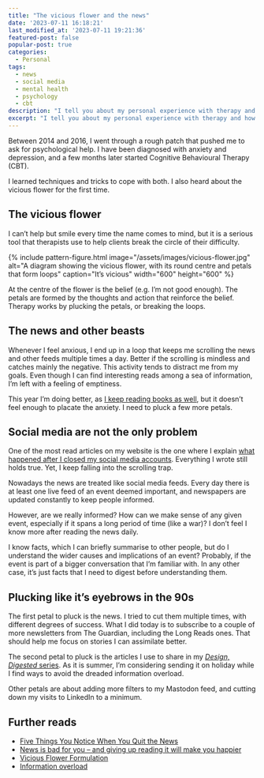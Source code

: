 ```yaml
---
title: "The vicious flower and the news"
date: '2023-07-11 16:18:21'
last_modified_at: '2023-07-11 19:21:36'
featured-post: false
popular-post: true
categories:
  - Personal
tags:
  - news
  - social media
  - mental health
  - psychology
  - cbt
description: "I tell you about my personal experience with therapy and how it connects with social media and the news."
excerpt: "I tell you about my personal experience with therapy and how it connects with social media and the news."
---
```

Between 2014 and 2016, I went through a rough patch that pushed me to ask for psychological help. I have been diagnosed with anxiety and depression, and a few months later started Cognitive Behavioural Therapy (CBT).

I learned techniques and tricks to cope with both. I also heard about the vicious flower for the first time.

## The vicious flower

I can’t help but smile every time the name comes to mind, but it is a serious tool that therapists use to help clients break the circle of their difficulty.

{% include pattern-figure.html image="/assets/images/vicious-flower.jpg" alt="A diagram showing the vicious flower, with its round centre and petals that form loops" caption="It’s vicious" width="600" height="600" %}

At the centre of the flower is the belief (e.g. I’m not good enough). The petals are formed by the thoughts and action that reinforce the belief. Therapy works by plucking the petals, or breaking the loops.

## The news and other beasts

Whenever I feel anxious, I end up in a loop that keeps me scrolling the news and other feeds multiple times a day. Better if the scrolling is mindless and catches mainly the negative. This activity tends to distract me from my goals. Even though I can find interesting reads among a sea of information, I’m left with a feeling of emptiness.

This year I’m doing better, as [I keep reading books as well](https://silviamaggidesign.com/now/), but it doesn’t feel enough to placate the anxiety. I need to pluck a few more petals.

## Social media are not the only problem

One of the most read articles on my website is the one where I explain [what happened after I closed my social media accounts](https://silviamaggidesign.com/personal/life-off-social-media/). Everything I wrote still holds true. Yet, I keep falling into the scrolling trap.

Nowadays the news are treated like social media feeds. Every day there is at least one live feed of an event deemed important, and newspapers are updated constantly to keep people informed.

However, are we really informed? How can we make sense of any given event, especially if it spans a long period of time (like a war)? I don’t feel I know more after reading the news daily.

I know facts, which I can briefly summarise to other people, but do I understand the wider causes and implications of an event? Probably, if the event is part of a bigger conversation that I’m familiar with. In any other case, it’s just facts that I need to digest before understanding them.

## Plucking like it’s eyebrows in the 90s

The first petal to pluck is the news. I tried to cut them multiple times, with different degrees of success. What I did today is to subscribe to a couple of more newsletters from The Guardian, including the Long Reads ones. That should help me focus on stories I can assimilate better.

The second petal to pluck is the articles I use to share in my [_Design, Digested_ series](https://silviamaggidesign.com/category/design-digested/). As it is summer, I’m considering sending it on holiday while I find ways to avoid the dreaded information overload.

Other petals are about adding more filters to my Mastodon feed, and cutting down my visits to LinkedIn to a minimum.

## Further reads

- [Five Things You Notice When You Quit the News](https://www.raptitude.com/2016/12/five-things-you-notice-when-you-quit-the-news/)
- [News is bad for you – and giving up reading it will make you happier](https://www.theguardian.com/media/2013/apr/12/news-is-bad-rolf-dobelli)
- [Vicious Flower Formulation](https://www.psychologytools.com/resource/vicious-flower-formulation/)
- [Information overload](https://en.wikipedia.org/wiki/Information_overload)
